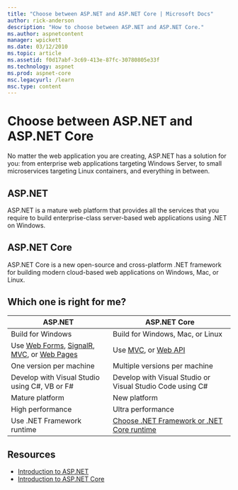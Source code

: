 ```yaml
---
title: "Choose between ASP.NET and ASP.NET Core | Microsoft Docs"
author: rick-anderson
description: "How to choose between ASP.NET and ASP.NET Core."
ms.author: aspnetcontent
manager: wpickett
ms.date: 03/12/2010
ms.topic: article
ms.assetid: f0d17abf-3c69-413e-87fc-30780805e33f
ms.technology: aspnet
ms.prod: aspnet-core
msc.legacyurl: /learn
msc.type: content
---
```


# Choose between ASP.NET and ASP.NET Core 

No matter the web application you are creating, ASP.NET has a solution for you: from enterprise web applications targeting Windows Server, to small microservices targeting Linux containers, and everything in between.

## ASP.NET

ASP.NET is a mature web platform that provides all the services that you require to build enterprise-class server-based web applications using .NET on Windows.

## ASP.NET Core

ASP.NET Core is a new open-source and cross-platform .NET framework for building modern cloud-based web applications on Windows, Mac, or Linux.

## Which one is right for me?

| ASP.NET | ASP.NET Core  |
|---|---|
|Build for Windows|Build for Windows, Mac, or Linux|
|Use [Web Forms](https://docs.microsoft.com/aspnet/web-forms), [SignalR](https://docs.microsoft.com/aspnet/signalr), [MVC](https://docs.microsoft.com/aspnet/mvc), or [Web Pages](https://docs.microsoft.com/aspnet/web-pages)|Use [MVC](mvc/overview.md), or [Web API](tutorials/first-web-api.md)|
|One version per machine  |Multiple versions per machine|
|Develop with Visual Studio using C#, VB or F#|Develop with Visual Studio or Visual Studio Code using C#|
|Mature platform |New platform|
|High performance|Ultra performance|
|Use .NET Framework runtime | [Choose .NET Framework or .NET Core runtime](https://docs.microsoft.com/dotnet/articles/standard/choosing-core-framework-server)|

## Resources

* [Introduction to ASP.NET](https://docs.microsoft.com/aspnet)
* [Introduction to ASP.NET Core](index.md)